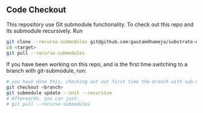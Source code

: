 ## Code Checkout

This repository use Git submodule functionality. To check out this repo and its submodule recursively. Run

```bash
git clone --recurse-submodules git@github.com:gautamdhameja/substrate-enterprise-sample.git <target>
cd <target>
git pull --recurse-submodules
```

If you have been working on this repo, and is the first time switching to a branch with git-submodule, run:

```bash
# you have done this, checking out out first time the branch with sub-modules
git checkout <branch>
git submodule update --init --recursive
# Afterwards, you can just:
# git pull --recurse-submodules
```
